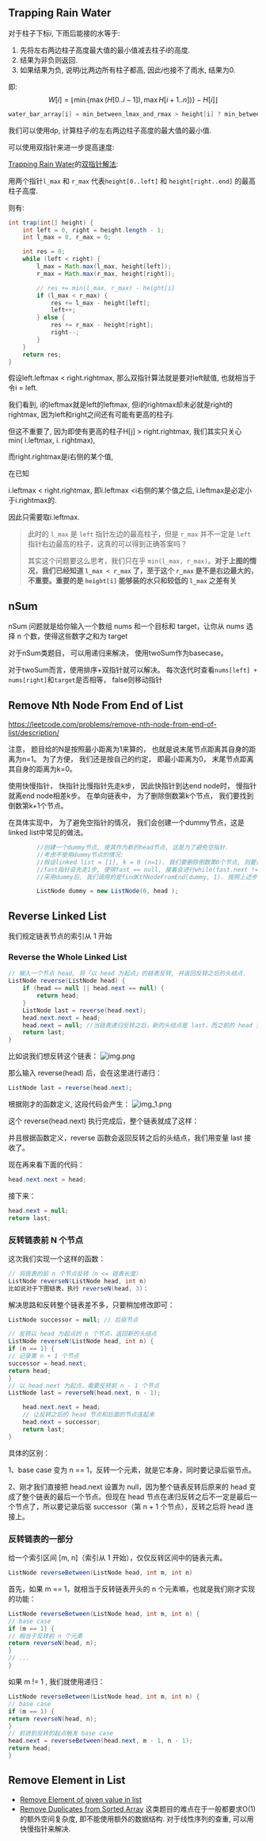 ## Trapping Rain Water

对于柱子下标$i$, 下雨后能接的水等于:

1. 先将左右两边柱子高度最大值的最小值减去柱子$i$的高度. 
2. 结果为非负则返回.
3. 如果结果为负, 说明$i$比两边所有柱子都高, 因此$i$也接不了雨水, 结果为0.

即:
$$
W[i] = \lfloor \min \{ \max(H[0..i- 1]), \max H[i+ 1..n])\} - H[i] \rfloor
$$


```java
water_bar_array[i] = min_between_lmax_and_rmax > height[i] ? min_between_lmax_and_rmax - height[i] : 0;
```



我们可以使用dp, 计算柱子$i$的左右两边柱子高度的最大值的最小值.

可以使用双指针来进一步提高速度:

[Trapping Rain Water](https://leetcode.com/problems/trapping-rain-water/submissions/912486410/)的[双指针解法](https://labuladong.github.io/algo/di-san-zha-24031/jing-dian--a94a0/ru-he-gao--0d5eb/):

用两个指针`l_max` 和 `r_max` 代表`height[0..left]` 和 `height[right..end]` 的最高柱子高度.

则有:

```java
int trap(int[] height) {
    int left = 0, right = height.length - 1;
    int l_max = 0, r_max = 0;

    int res = 0;
    while (left < right) {
        l_max = Math.max(l_max, height[left]);
        r_max = Math.max(r_max, height[right]);

        // res += min(l_max, r_max) - height[i]
        if (l_max < r_max) {
            res += l_max - height[left];
            left++;
        } else {
            res += r_max - height[right];
            right--;
        }
    }
    return res;
}

```



假设left.leftmax < right.rightmax, 那么双指针算法就是要对left赋值, 也就相当于令i = left.





我们看到, i的leftmax就是left的leftmax, 但i的rightmax却未必就是right的rightmax, 因为left和right之间还有可能有更高的柱子j.



但这不重要了, 因为即使有更高的柱子H[j] > right.rightmax, 我们其实只关心 min( i.leftmax, i. rightmax), 

而right.rightmax是i右侧的某个值, 

在已知

i.leftmax < right.rightmax, 即i.leftmax <i右侧的某个值之后, i.leftmax是必定小于i.rightmax的.



因此只需要取i.leftmax.

> 此时的 `l_max` 是 `left` 指针左边的最高柱子，但是 `r_max` 并不一定是 `left` 指针右边最高的柱子，这真的可以得到正确答案吗？
>
> 其实这个问题要这么思考，我们只在乎 `min(l_max, r_max)`。**对于上图的情况，我们已经知道 `l_max < r_max` 了，至于这个 `r_max` 是不是右边最大的，不重要。重要的是 `height[i]` 能够装的水只和较低的 `l_max` 之差有关**

## nSum
nSum 问题就是给你输入一个数组 nums 和一个目标和 target，让你从 nums 选择 n 个数，使得这些数字之和为 target

对于nSum类题目， 可以用递归来解决， 使用twoSum作为basecase。

对于twoSum而言，使用排序+双指针就可以解决。 每次迭代时查看`nums[left] + nums[right]`和`target`是否相等， false则移动指针
##  Remove Nth Node From End of List
https://leetcode.com/problems/remove-nth-node-from-end-of-list/description/

注意， 题目给的N是按照最小距离为1来算的， 也就是说末尾节点距离其自身的距离为n=1。
为了方便， 我们还是按自己的约定， 即最小距离为0， 末尾节点距离其自身的距离为k=0。

使用快慢指针， 快指针比慢指针先走k步， 因此快指针到达end node时， 慢指针就离end node相差k步。
在单向链表中， 为了删除倒数第k个节点， 我们要找到倒数第k+1个节点。

在具体实现中， 为了避免空指针的情况， 我们会创建一个dummy节点，这是linked list中常见的做法。
```java
        //创建一个dummy节点, 使其作为新的head节点, 这是为了避免空指针.
        //考虑不使用dummy节点的情况:
        //假设linked list = [1], k = 0 (n=1). 我们要删除倒数第0个节点, 则要找到倒数第1个节点, 即findKthNodeFromEnd(head, 1)
        //fast指针会先走1步, 使得fast == null, 接着会进行while(fast.next != null)的判断, 但此时fast == null, 没有next方法, 因此会抛出空指针异常
        //采用dummy后, 我们调用的是findKthNodeFromEnd(dummy, 1). 按照上述步骤, fast先走1步, 使得fast == head(原来的head节点), 接着进行判断时就不会产生空指针异常

        ListNode dummy = new ListNode(0, head );
```


## Reverse Linked List
我们规定链表节点的索引从 1 开始

### Reverse the Whole Linked List



```java
// 输入一个节点 head, 将「以 head 为起点」的链表反转, 并返回反转之后的头结点.
ListNode reverse(ListNode head) {
    if (head == null || head.next == null) {
        return head;
    }
    ListNode last = reverse(head.next);
    head.next.next = head;
    head.next = null; //当链表递归反转之后，新的头结点是 last，而之前的 head 变成了最后一个节点，别忘了链表的末尾要指向 null：
    return last;
}
```

比如说我们想反转这个链表：
![img.png](assets/img.png)

那么输入 reverse(head) 后，会在这里进行递归：
```java
ListNode last = reverse(head.next);
```
根据刚才的函数定义, 这段代码会产生：
![img_1.png](assets/img_1.png)

这个 reverse(head.next) 执行完成后，整个链表就成了这样：


并且根据函数定义，reverse 函数会返回反转之后的头结点，我们用变量 last 接收了。

现在再来看下面的代码：
```java
head.next.next = head;
```

接下来：
```java
head.next = null;
return last;
```

### 反转链表前 N 个节点
这次我们实现一个这样的函数：
```java
// 将链表的前 n 个节点反转（n <= 链表长度）
ListNode reverseN(ListNode head, int n)
比如说对于下图链表，执行 reverseN(head, 3)：
```

解决思路和反转整个链表差不多，只要稍加修改即可：
```java
ListNode successor = null; // 后驱节点

// 反转以 head 为起点的 n 个节点，返回新的头结点
ListNode reverseN(ListNode head, int n) {
if (n == 1) {
// 记录第 n + 1 个节点
successor = head.next;
return head;
}
// 以 head.next 为起点，需要反转前 n - 1 个节点
ListNode last = reverseN(head.next, n - 1);

    head.next.next = head;
    // 让反转之后的 head 节点和后面的节点连起来
    head.next = successor;
    return last;
}
```

具体的区别：

1、base case 变为 n == 1，反转一个元素，就是它本身，同时要记录后驱节点。

2、刚才我们直接把 head.next 设置为 null，因为整个链表反转后原来的 head 变成了整个链表的最后一个节点。但现在 head 节点在递归反转之后不一定是最后一个节点了，所以要记录后驱 successor（第 n + 1 个节点），反转之后将 head 连接上。

### 反转链表的一部分

给一个索引区间 [m, n]（索引从 1 开始），仅仅反转区间中的链表元素。
```java
ListNode reverseBetween(ListNode head, int m, int n)

```
首先，如果 m == 1，就相当于反转链表开头的 n 个元素嘛，也就是我们刚才实现的功能：
```java
ListNode reverseBetween(ListNode head, int m, int n) {
// base case
if (m == 1) {
// 相当于反转前 n 个元素
return reverseN(head, n);
}
// ...
}
```

如果 m != 1 , 我们就使用递归：

```java
ListNode reverseBetween(ListNode head, int m, int n) {
// base case
if (m == 1) {
return reverseN(head, n);
}
// 前进到反转的起点触发 base case
head.next = reverseBetween(head.next, m - 1, n - 1);
return head;
}
```

## Remove Element in List
* [Remove Element of given value in list](https://leetcode.com/problems/remove-element/description/)
* [Remove Duplicates from Sorted Array](https://leetcode.com/problems/remove-duplicates-from-sorted-array/)
这类题目的难点在于一般都要求O(1)的额外空间复杂度, 即不能使用额外的数据结构. 对于线性序列的查重, 可以用快慢指针来解决. 
